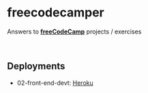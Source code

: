 # freecodecamper
Answers to [**freeCodeCamp**](https://www.freecodecamp.org/learn/) projects / exercises

&nbsp;

## Deployments

- 02-front-end-devt: [Heroku](https://fcc-front-end-apps.herokuapp.com/)